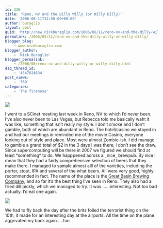 ```yaml
---
id: 326
title: 'Reno, NV and the Dilly Willy (or Willy Dilly)'
date: '2006-08-11T12:08:00+00:00'
author: buraglio
layout: post
guid: 'http://new.nickburaglio.com/2006/08/11/reno-nv-and-the-dilly-willy-or-willy-dilly/'
permalink: /2006/08/11/reno-nv-and-the-dilly-willy-or-willy-dilly/
blogger_blog:
    - www.nickburaglio.com
blogger_author:
    - 'Nick Buraglio'
blogger_permalink:
    - /2006/08/reno-nv-and-dilly-willy-or-willy-dilly.html
dsq_thread_id:
    - '4547824634'
post_views:
    - '360'
categories:
    - 'The firehose'
---
```


![](http://buraglio.com/pics/ncsa/SuperComputing06/Reno-2006/Photo_080806_002.jpg)

I went to a <a http:="">SCinet</a> meeting last week in Reno, NV to which I’d never been. I’ve also never been to Las Vegas, but Rebecca told me basically waht it was like, something that isn’t really my style. I don’t smoke and I don’t gamble, both of which are abundant in Reno. The hotel/casino we stayed in and had our meetings in reminded me of the movie Casino, everyone looking out of style and place. Most were almost Zombie-ish. I did manage to gamble a grand total of $2 in the 3 days I was there; I don’t see the draw. Since supercomputing will be there in 2007 we figured we should find at least \*something\* to do. We happpened across a \_nice\_ brewpub. By nice I mean that they had a fairly comprehensive selection of beers that they make there. I managed to sample almost alll of the varieties, including the porter, stout, IPA and several of the what beers. All were very good, highly recommended in fact. The name of the place is the[ Great Basin Brewing Company](http://www.greatbasinbrewingco.com/), and so far it’s the best thing I’ve seen in Reno. They also had a fried dill pickly, which we managed to try. It was ……interesting. Not too bad actually. I’d eat one again.

[![](http://buraglio.com/pics/ncsa/SuperComputing06/Reno-2006/Photo_080906_002.jpg)](http://www.greatbasinbrewingco.com/)

We had to fly back the day after the brits foiled the terrorist thing on the 10th, it made for an interesting day at the airports. All the time on the plane aggrivated my back again…..fun.